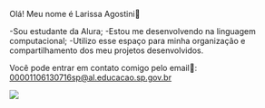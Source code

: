 Olá! 
Meu nome é Larissa Agostini🍓

-Sou estudante da Alura;
-Estou me desenvolvendo na linguagem computacional;
-Utilizo esse espaço para minha organização e compartilhamento dos meu projetos desenvolvidos.

Você pode entrar em contato comigo pelo email📩:
00001106130716sp@al.educacao.sp.gov.br 

![](https://media.giphy.com/media/dCB2smaPUGHibtEQXi/giphy.gif?cid=790b76110ybulhh7owpz6owg18bk5vai250rqah4e83751ky&ep=v1_gifs_search&rid=giphy.gif&ct=g)
